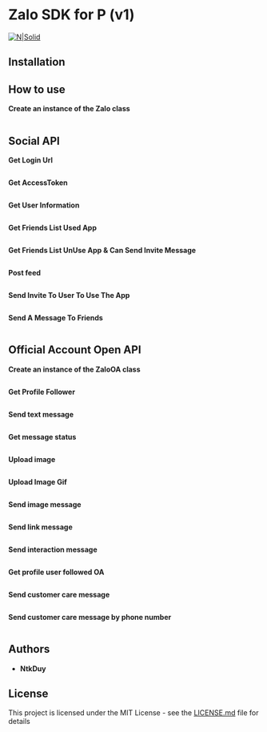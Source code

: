 # Zalo SDK for P (v1)

[![N|Solid](https://developers.zalo.me/web/static/prodution/images/logo.png)](https://nodesource.com/products/nsolid)

## Installation

## How to use
**Create an instance of the Zalo class**
```
```

## Social API
**Get Login Url**
```
```

**Get AccessToken**
```
```

**Get User Information**
```
```

**Get Friends List Used App**
```
```

**Get Friends List UnUse App & Can Send Invite Message**
```
```

**Post feed**
```
```

**Send Invite To User To Use The App**
```
```

**Send A Message To Friends**
```
```

## Official Account Open API

**Create an instance of the ZaloOA class**
```
```

**Get Profile Follower**
```
```

**Send text message**
```
```

**Get message status**
```
```

**Upload image**
```
```

**Upload Image Gif**
```
```

**Send image message**
```
```

**Send link message**
```
```

**Send interaction message**
```
```

**Get profile user followed OA**
```
```

**Send customer care message**
```
```

**Send customer care message by phone number**
```
```

## Authors

* **NtkDuy**

## License

This project is licensed under the MIT License - see the [LICENSE.md](LICENSE.md) file for details
